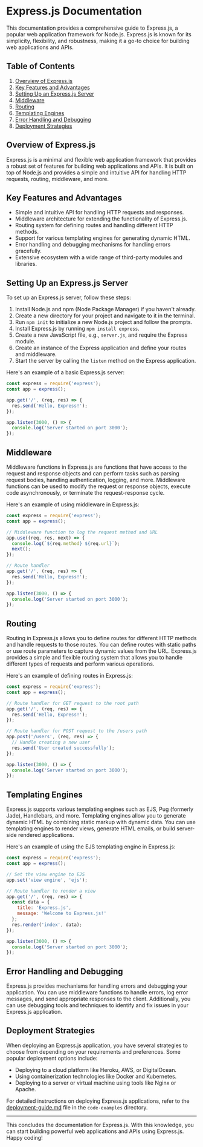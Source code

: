 # Express.js Documentation

This documentation provides a comprehensive guide to Express.js, a popular web application framework for Node.js. Express.js is known for its simplicity, flexibility, and robustness, making it a go-to choice for building web applications and APIs.

## Table of Contents

1. [Overview of Express.js](#overview-of-expressjs)
2. [Key Features and Advantages](#key-features-and-advantages)
3. [Setting Up an Express.js Server](#setting-up-an-expressjs-server)
4. [Middleware](#middleware)
5. [Routing](#routing)
6. [Templating Engines](#templating-engines)
7. [Error Handling and Debugging](#error-handling-and-debugging)
8. [Deployment Strategies](#deployment-strategies)

## Overview of Express.js

Express.js is a minimal and flexible web application framework that provides a robust set of features for building web applications and APIs. It is built on top of Node.js and provides a simple and intuitive API for handling HTTP requests, routing, middleware, and more.

## Key Features and Advantages

- Simple and intuitive API for handling HTTP requests and responses.
- Middleware architecture for extending the functionality of Express.js.
- Routing system for defining routes and handling different HTTP methods.
- Support for various templating engines for generating dynamic HTML.
- Error handling and debugging mechanisms for handling errors gracefully.
- Extensive ecosystem with a wide range of third-party modules and libraries.

## Setting Up an Express.js Server

To set up an Express.js server, follow these steps:

1. Install Node.js and npm (Node Package Manager) if you haven't already.
2. Create a new directory for your project and navigate to it in the terminal.
3. Run `npm init` to initialize a new Node.js project and follow the prompts.
4. Install Express.js by running `npm install express`.
5. Create a new JavaScript file, e.g., `server.js`, and require the Express module.
6. Create an instance of the Express application and define your routes and middleware.
7. Start the server by calling the `listen` method on the Express application.

Here's an example of a basic Express.js server:

```javascript
const express = require('express');
const app = express();

app.get('/', (req, res) => {
  res.send('Hello, Express!');
});

app.listen(3000, () => {
  console.log('Server started on port 3000');
});
```

## Middleware

Middleware functions in Express.js are functions that have access to the request and response objects and can perform tasks such as parsing request bodies, handling authentication, logging, and more. Middleware functions can be used to modify the request or response objects, execute code asynchronously, or terminate the request-response cycle.

Here's an example of using middleware in Express.js:

```javascript
const express = require('express');
const app = express();

// Middleware function to log the request method and URL
app.use((req, res, next) => {
  console.log(`${req.method} ${req.url}`);
  next();
});

// Route handler
app.get('/', (req, res) => {
  res.send('Hello, Express!');
});

app.listen(3000, () => {
  console.log('Server started on port 3000');
});
```

## Routing

Routing in Express.js allows you to define routes for different HTTP methods and handle requests to those routes. You can define routes with static paths or use route parameters to capture dynamic values from the URL. Express.js provides a simple and flexible routing system that allows you to handle different types of requests and perform various operations.

Here's an example of defining routes in Express.js:

```javascript
const express = require('express');
const app = express();

// Route handler for GET request to the root path
app.get('/', (req, res) => {
  res.send('Hello, Express!');
});

// Route handler for POST request to the /users path
app.post('/users', (req, res) => {
  // Handle creating a new user
  res.send('User created successfully');
});

app.listen(3000, () => {
  console.log('Server started on port 3000');
});
```

## Templating Engines

Express.js supports various templating engines such as EJS, Pug (formerly Jade), Handlebars, and more. Templating engines allow you to generate dynamic HTML by combining static markup with dynamic data. You can use templating engines to render views, generate HTML emails, or build server-side rendered applications.

Here's an example of using the EJS templating engine in Express.js:

```javascript
const express = require('express');
const app = express();

// Set the view engine to EJS
app.set('view engine', 'ejs');

// Route handler to render a view
app.get('/', (req, res) => {
  const data = {
    title: 'Express.js',
    message: 'Welcome to Express.js!'
  };
  res.render('index', data);
});

app.listen(3000, () => {
  console.log('Server started on port 3000');
});
```

## Error Handling and Debugging

Express.js provides mechanisms for handling errors and debugging your application. You can use middleware functions to handle errors, log error messages, and send appropriate responses to the client. Additionally, you can use debugging tools and techniques to identify and fix issues in your Express.js application.

## Deployment Strategies

When deploying an Express.js application, you have several strategies to choose from depending on your requirements and preferences. Some popular deployment options include:

- Deploying to a cloud platform like Heroku, AWS, or DigitalOcean.
- Using containerization technologies like Docker and Kubernetes.
- Deploying to a server or virtual machine using tools like Nginx or Apache.

For detailed instructions on deploying Express.js applications, refer to the [deployment-guide.md](code-examples/deployment-guide.md) file in the `code-examples` directory.

---

This concludes the documentation for Express.js. With this knowledge, you can start building powerful web applications and APIs using Express.js. Happy coding!
```
